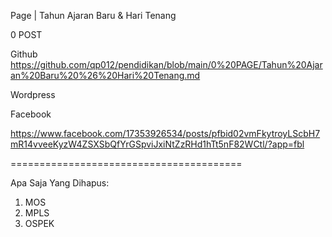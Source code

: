 Page | Tahun Ajaran Baru & Hari Tenang

0 POST

Github
https://github.com/qp012/pendidikan/blob/main/0%20PAGE/Tahun%20Ajaran%20Baru%20%26%20Hari%20Tenang.md

Wordpress



Facebook

https://www.facebook.com/17353926534/posts/pfbid02vmFkytroyLScbH7mR14vveeKyzW4ZSXSbQfYrGSpviJxiNtZzRHd1hTt5nF82WCtl/?app=fbl

========================================

Apa Saja Yang Dihapus:
1. MOS
2. MPLS
3. OSPEK
